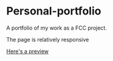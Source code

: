 # Personal-portfolio
A portfolio of my work as a FCC project.

The page is relatively responsive

[Here's a preview](https://youtu.be/HwKyQRFcZ5k)
